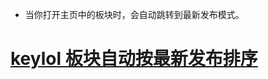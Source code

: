  - 当你打开主页中的板块时，会自动跳转到最新发布模式。
 # [keylol 板块自动按最新发布排序](https://greasyfork.org/zh-CN/scripts/453565-keylol-板块自动按最新发布排序)